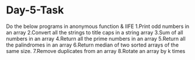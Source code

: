 # Day-5-Task

Do the below programs in anonymous function & IIFE
1.Print odd numbers in an array
2.Convert all the strings to title caps in a string array
3.Sum of all numbers in an array
4.Return all the prime numbers in an array
5.Return all the palindromes in an array
6.Return median of two sorted arrays of the same size.
7.Remove duplicates from an array
8.Rotate an array by k times
